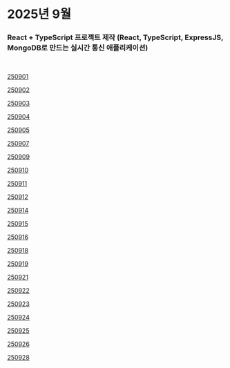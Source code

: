 # 2025년 9월

### React + TypeScript 프로젝트 제작 (React, TypeScript, ExpressJS, MongoDB로 만드는 실시간 통신 애플리케이션)

<br />

[250901](/DateLink/2025-09/250901.md)

[250902](/DateLink/2025-09/250902.md)

[250903](/DateLink/2025-09/250903.md)

[250904](/DateLink/2025-09/250904.md)

[250905](/DateLink/2025-09/250905.md)

[250907](/DateLink/2025-09/250907.md)

[250909](/DateLink/2025-09/250909.md)

[250910](/DateLink/2025-09/250910.md)

[250911](/DateLink/2025-09/250911.md)

[250912](/DateLink/2025-09/250912.md)

[250914](/DateLink/2025-09/250914.md)

[250915](/DateLink/2025-09/250915.md)

[250916](/DateLink/2025-09/250916.md)

[250918](/DateLink/2025-09/250918.md)

[250919](/DateLink/2025-09/250919.md)

[250921](/DateLink/2025-09/250921.md)

[250922](/DateLink/2025-09/250922.md)

[250923](/DateLink/2025-09/250923.md)

[250924](/DateLink/2025-09/250924.md)

[250925](/DateLink/2025-09/250925.md)

[250926](/DateLink/2025-09/250926.md)

[250928](/DateLink/2025-09/250928.md)

<!--




[250929](/DateLink/2025-09/250929.md)

[250931](/DateLink/2025-09/250931.md) -->
